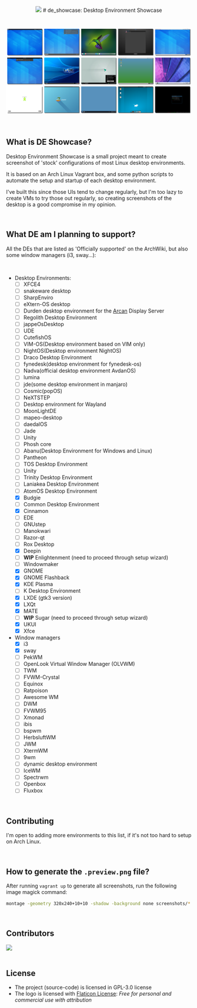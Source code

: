 <br/>

<p align="center">
   <img src="https://cdn-icons-png.flaticon.com/512/2704/2704234.png" width="80px"/>
   # de_showcase: Desktop Environment Showcase
</p>

# 

![Captures taken by DE Showcase](.preview.png)

<br/>

## What is DE Showcase?

Desktop Environment Showcase is a small project meant to create screenshot of
'stock' configurations of most Linux desktop environments.

It is based on an Arch Linux Vagrant box, and some python scripts to automate
the setup and startup of each desktop environment.

I've built this since those UIs tend to change regularly, but I'm too lazy to
create VMs to try those out regularly, so creating screenshots of the desktop
is a good compromise in my opinion.

<br/>

## What DE am I planning to support?

All the DEs that are listed as 'Officially supported' on the ArchWiki, but also
some window managers (i3, sway…):

<br/>

- Desktop Environments:
  - [ ] XFCE4
  - [ ] snakeware desktop
  - [ ] SharpEnviro
  - [ ] eXtern-OS desktop
  - [ ] Durden desktop environment for the [Arcan](https://www.arcan-fe.com/) Display Server
  - [ ] Regolith Desktop Environment
  - [ ] jappeOsDesktop
  - [ ] UDE
  - [ ] CutefishOS
  - [ ] VIM-OS(Desktop environment based on VIM only)
  - [ ] NightOS(Desktop environment NightOS)
  - [ ] Draco Desktop Environment
  - [ ] fynedesk(desktop environment for fynedesk-os)
  - [ ] Nadva(official desktop environment AvdanOS)
  - [ ] lumina
  - [ ] jde(some desktop environment in manjaro)
  - [ ] Cosmic(popOS)
  - [ ] NeXTSTEP
  - [ ] Desktop environment for Wayland
  - [ ] MoonLightDE
  - [ ] mapeo-desktop
  - [ ] daedalOS
  - [ ] Jade
  - [ ] Unity
  - [ ] Phosh core
  - [ ] Abanu(Desktop Environment for Windows and Linux)
  - [ ] Pantheon 
  - [ ] TOS Desktop Environment
  - [ ] Unity
  - [ ] Trinity Desktop Environment
  - [ ] Laniakea Desktop Environment
  - [ ] AtomOS Desktop Environment
  - [x] Budgie
  - [ ] Common Desktop Environment
  - [x] Cinnamon
  - [ ] EDE
  - [ ] GNUstep
  - [ ] Manokwari
  - [ ] Razor-qt
  - [ ] Rox Desktop
  - [x] Deepin
  - [ ] **WIP** Enlightenment (need to proceed through setup wizard)
  - [ ] Windowmaker
  - [x] GNOME
  - [x] GNOME Flashback
  - [x] KDE Plasma
  - [ ] K Desktop Environment
  - [x] LXDE (gtk3 version)
  - [x] LXQt
  - [x] MATE
  - [ ] **WIP** Sugar (need to proceed through setup wizard)
  - [x] UKUI
  - [x] Xfce

- Window managers
  - [x] i3
  - [x] sway
  - [ ] PekWM
  - [ ] OpenLook Virtual Window Manager (OLVWM)
  - [ ] TWM
  - [ ] FVWM-Crystal
  - [ ] Equinox
  - [ ] Ratpoison
  - [ ] Awesome WM
  - [ ] DWM
  - [ ] FVWM95
  - [ ] Xmonad
  - [ ] ibis
  - [ ] bspwm
  - [ ] HerbsluftWM
  - [ ] JWM
  - [ ] XtermWM
  - [ ] 9wm
  - [ ] dynamic desktop environment
  - [ ] IceWM
  - [ ] Spectrwm
  - [ ] Openbox
  - [ ] Fluxbox

<br/>

## Contributing
I'm open to adding more environments to this list, if it's not too hard to setup
on Arch Linux.

<br/>

## How to generate the `.preview.png` file?

After running `vagrant up` to generate all screenshots, run the following image
magick command:

```bash
montage -geometry 320x240+10+10 -shadow -background none screenshots/*.png .preview.png
```

<br/>

## Contributors
<a href="https://github.com/cafehaine/de_showcase/graphs/contributors">
  <img src="https://contrib.rocks/image?repo=cafehaine/de_showcase" />
</a>

<br/>
<br/>

## License
- The project (source-code) is licensed in GPL-3.0 license
- The logo is licensed with [Flaticon License](https://www.flaticon.com/free-icon/desktop-computer_2704234?term=desktop&page=1&position=15&page=1&position=15&related_id=2704234&origin=search): *Free for personal and commercial use with attribution*
